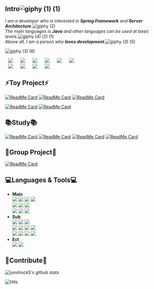 Intro![giphy (1) (1)](https://user-images.githubusercontent.com/61732452/104490936-deaac400-5614-11eb-967e-af3f097b965e.gif)
--- 
   *I am a developer who is interested in **Spring Framework** and **Server Architecture**.*![giphy (2)](https://user-images.githubusercontent.com/61732452/104540969-f198b500-5663-11eb-9854-b345f4478c29.gif)   
   *The main languages is **Java** and other languages can be used at basic levels.*![giphy (4) (2) (1)](https://user-images.githubusercontent.com/61732452/104541119-43413f80-5664-11eb-870b-f4f6beaa5f91.gif)   
   *Above all, I am a person who **loves development**.*![giphy (3) (5)](https://user-images.githubusercontent.com/61732452/104492275-bb811400-5616-11eb-8636-b8e6c90b4eb4.gif)
   
![giphy (3) (6)](https://user-images.githubusercontent.com/61732452/104541178-5fdd7780-5664-11eb-9a2b-ce2a16d33dba.gif)

<a href="https://junshock5.tistory.com">
<img src="http://img.shields.io/badge/-Tech%20Blog-03c65a?style=flat&logo=Bloglovin&link=https://junshock5.tistory.com/"
style="height : auto; margin-left : 10px; margin-right : 10px;"/></a>
<a href="https://www.instagram.com/junshock5/">
<img src="http://img.shields.io/badge/-Instagram-black?style=flat&logo=Instagram&link=https://www.instagram.com/junshock5/"
style="height : auto; margin-left : 10px; margin-right : 10px;"/></a>

<a href="https://www.linkedin.com/in/junseok-oh-1b42b2158/">
<img src="https://img.shields.io/badge/-LinkedIn-blue?style=flat-square&logo=Linkedin&logoColor=white&link=https://www.linkedin.com/in/seong-yun-byeon-8183a8113/"
style="height : auto; margin-left : 10px; margin-right : 10px;"/></a>

<a href="https://www.ccommit.kr/">
<img src="http://img.shields.io/badge/-CCOMMIT-FF7F00?style=flat&logo=creativecommons&link=https://www.youtube.com/channel/UCh-dFXA3RIuKQTX3oy6Smgw/videos?view=0&sort=dd&shelf_id=0/"
style="height : auto; margin-left : 10px; margin-right : 10px;"/></a>

<a href="https://www.youtube.com/@ccommit9983">
<img src="http://img.shields.io/badge/-YouTube-ff0000?style=flat&logo=youtube&link=https://www.youtube.com/channel/UCh-dFXA3RIuKQTX3oy6Smgw/videos?view=0&sort=dd&shelf_id=0/"
style="height : auto; margin-left : 10px; margin-right : 10px;"/></a>
<a href="https://junshock5.github.io/JunResume.github.io/index.html">
<img src="http://img.shields.io/badge/-Resume-FFFA78?style=flat&logo=Proto.io&link=https://junshock5.github.io/JunResume.github.io/index.html"
style="height : auto; margin-left : 10px; margin-right : 10px;"/></a>
<br/>
<a href="https://junshock5.tistory.com/150">
<img src="http://img.shields.io/badge/-article1-174EA6?style=flat&logo=Google%20News&link=https://junshock5.tistory.com/"
style="height : auto; margin-left : 10px; margin-right : 10px;"/></a>
<a href="https://junshock5.tistory.com/133?category=847028">
<img src="http://img.shields.io/badge/-article2-174EA6?style=flat&logo=Google%20News&link=https://junshock5.tistory.com/"
style="height : auto; margin-left : 10px; margin-right : 10px;"/></a>
<a href="https://blog.naver.com/algorithmjobs/221330188916">
<img src="http://img.shields.io/badge/-article3-174EA6?style=flat&logo=Google%20News&link=https://junshock5.tistory.com/"
style="height : auto; margin-left : 10px; margin-right : 10px;"/></a>
<a href="https://jusingame.cafe24.com/xe/5958">
<img src="http://img.shields.io/badge/-article4-174EA6?style=flat&logo=Google%20News&link=https://junshock5.tistory.com/"
style="height : auto; margin-left : 10px; margin-right : 10px;"/></a>

⚡Toy Project⚡
---
[![ReadMe Card](https://github-readme-stats.vercel.app/api/pin/?username=junshock5&repo=gonghatalk&show_icons=true&bg_color=FFFFFF)](https://github.com/junshock5/gonghatalk)
[![ReadMe Card](https://github-readme-stats.vercel.app/api/pin/?username=junshock5&repo=used-market-server&show_icons=true&bg_color=FFFFFF)](https://github.com/junshock5/used-market-server)
[![ReadMe Card](https://github-readme-stats.vercel.app/api/pin/?username=junshock5&repo=inflearnJpa&show_icons=true&bg_color=FFFFFF)](https://github.com/junshock5/inflearnJpa)

[![ReadMe Card](https://github-readme-stats.vercel.app/api/pin/?username=junshock5&repo=coupon&show_icons=true&bg_color=FFFFFF)](https://github.com/junshock5/coupon)
[![ReadMe Card](https://github-readme-stats.vercel.app/api/pin/?username=junshock5&repo=mini-WAS&show_icons=true&bg_color=FFFFFF)](https://github.com/junshock5/mini-WAS)

📚Study📚
---
[![ReadMe Card](https://github-readme-stats.vercel.app/api/pin/?username=junshock5&repo=toby-spring-study&show_icons=true&bg_color=FFFFFF)](https://github.com/junshock5/toby-spring-study)
[![ReadMe Card](https://github-readme-stats.vercel.app/api/pin/?username=junshock5&repo=docker_kubernetes&show_icons=true&bg_color=FFFFFF)](https://github.com/junshock5/docker_kubernetes)
[![ReadMe Card](https://github-readme-stats.vercel.app/api/pin/?username=junshock5&repo=Coding-Test&show_icons=true&bg_color=FFFFFF)](https://github.com/junshock5/Coding-Test)
[![ReadMe Card](https://github-readme-stats.vercel.app/api/pin/?username=junshock5&repo=Python-Django&show_icons=true&bg_color=FFFFFF)](https://github.com/junshock5/Python-Django)

🧑‍Group Project👩
---
[![ReadMe Card](https://github-readme-stats.vercel.app/api/pin/?username=depromeet&repo=depromeet-9-6-backend&show_icons=true&bg_color=FFFFFF)](https://github.com/depromeet/depromeet-9-6-backend.git)

<!-- 🧑‍Group Project👩
---
[![ReadMe Card](https://github-readme-stats.vercel.app/api/pin/?username=junshock5&repo=jinmusa_team&show_icons=true&bg_color=FFFFFF)](https://github.com/junshock5/jinmusa_team)
[![ReadMe Card](https://github-readme-stats.vercel.app/api/pin/?username=junshock5&repo=depromeet&show_icons=true&bg_color=FFFFFF)](https://www.notion.so/depromeet/3-20-53335d9acb174f3682ec9fb9d03bcaef)-->

💻Languages & Tools💻 
---
* **Main**   
<img src="https://img.shields.io/badge/Java-007396?style=flat-square&logo=Java&logoColor=#007396"/></a>
<img src="https://img.shields.io/badge/Spring-6DB33F?style=flat-square&logo=Spring&logoColor=green"/></a>
<img src="https://img.shields.io/badge/Mybatis-yellow?style=flat-square&logo=Mybatis&logoColor=white"/></a>
<img src="https://img.shields.io/badge/Jpa-3766AB?style=flat-square&logo=Jpa&logoColor=white"/></a>   
<img src="https://img.shields.io/badge/mysql-f7f7f7?style=flat-square&logo=mysql&logoColor=black"/></a>
<img src="https://img.shields.io/badge/mssql-purple?style=flat-square&logo=Microsoft%20Access&logoColor=white"/></a>
<img src="https://img.shields.io/badge/SQLite-003B57?style=flat-square&logo=SQLite&logoColor=#003B57"/></a>  
<img src="https://img.shields.io/badge/python-f6f644?style=flat-square&logo=python&logoColor=#000000"/></a>
<img src="https://img.shields.io/badge/django-00599C?style=flat-square&logo=django&logoColor=green"/></a>
<img src="https://img.shields.io/badge/vue.js-5C2D91?style=flat-square&logo=vue.js&logoColor=pink"/></a> 
* **Sub**   
<img src="https://img.shields.io/badge/C++-f6f644?style=flat-square&logo=C++&logoColor=#00599C"/></a>
<img src="https://img.shields.io/badge/CSharp-00599C?style=flat-square&logo=C++&logoColor=#00599C"/></a>
<img src="https://img.shields.io/badge/.NET-5C2D91?style=flat-square&logo=.NET&logoColor=#5C2D91"/></a>   
<img src="https://img.shields.io/badge/mongodb-47A248?style=flat-square&logo=mongodb&logoColor=green"/></a> 
<img src="https://img.shields.io/badge/node.js-339933?style=flat-square&logo=node.js&logoColor=green"/></a>
<img src="https://img.shields.io/badge/ruby-CC342D?style=flat-square&logo=ruby&logoColor=#CC342D"/></a>
<img src="https://img.shields.io/badge/Ruby%20on%20Rails-CC0000?style=flat-square&logo=Ruby%20on%20Rails&logoColor=#CC0000"/></a>   
<img src="https://img.shields.io/badge/Amazon%20AWS-232F3E?style=flat-square&logo=Amazon%20AWS&logoColor=#232F3E"/></a>
<img src="https://img.shields.io/badge/nbp-orange?style=flat-square&logo=iCloud&logoColor=white"/></a>
<img src="https://img.shields.io/badge/docker-2496ED?style=flat-square&logo=docker&logoColor=black"/></a>
<img src="https://img.shields.io/badge/Kubernetes-326CE5?style=flat-square&logo=Kubernetes&logoColor=black"/></a>   
* **Ect**   
<img src="https://img.shields.io/badge/IntelliJ%20IDEA-000000?style=flat-square&logo=IntelliJ%20IDEA&logoColor=#000000"/></a>
<img src="https://img.shields.io/badge/Visual%20Studio-5C2D91?style=flat-square&logo=Visual%20Studio&logoColor=#5C2D91"/></a>

🙏Contribute🙏
---
![junshock5's github stats](https://github-readme-stats.vercel.app/api?username=junshock5&show_icons=true&theme=dark&bg_color=#3399ff) 

![Hits](https://hits.seeyoufarm.com/api/count/incr/badge.svg?url=https://github.com/junshock5%2Fhit-counter)                 
                                                
<!--
**junshock5/junshock5** is a ✨ _special_ ✨ repository because its `README.md` (this file) appears on your GitHub profile.

Here are some ideas to get you started:

- 🔭 I’m currently working on ...
- 🌱 I’m currently learning ...
- 👯 I’m looking to collaborate on ...
- 🤔 I’m looking for help with ...
- 💬 Ask me about ...
- 📫 How to reach me: ...
- 😄 Pronouns: ...
- ⚡ Fun fact: ...
-->
